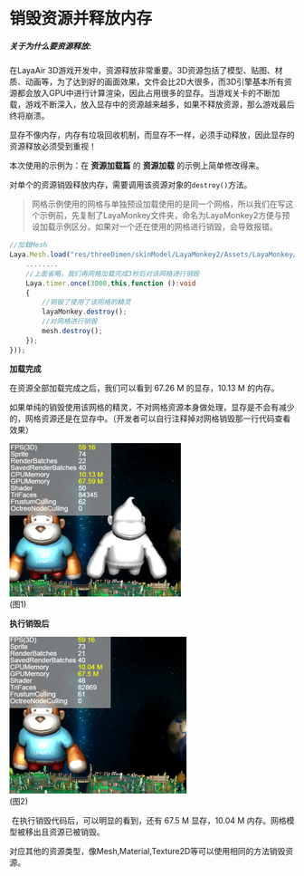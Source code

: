# 销毁资源并释放内存

##### 关于为什么要资源释放:

在LayaAir 3D游戏开发中，资源释放非常重要。3D资源包括了模型、贴图、材质、动画等，为了达到好的画面效果，文件会比2D大很多，而3D引擎基本所有资源都会放入GPU中进行计算渲染，因此占用很多的显存。当游戏关卡的不断加载，游戏不断深入，放入显存中的资源越来越多，如果不释放资源，那么游戏最后终将崩溃。

显存不像内存，内存有垃圾回收机制，而显存不一样，必须手动释放，因此显存的资源释放必须受到重视！

本次使用的示例为：在 **资源加载篇** 的 **资源加载** 的示例上简单修改得来。

对单个的资源销毁释放内存，需要调用该资源对象的`destroy()`方法。

> 网格示例使用的网格与单独预设加载使用的是同一个网格，所以我们在写这个示例前，先复制了LayaMonkey文件夹，命名为LayaMonkey2方便与预设加载示例区分。如果对一个还在使用的网格进行销毁，会导致报错。

```typescript
//加载Mesh
Laya.Mesh.load("res/threeDimen/skinModel/LayaMonkey2/Assets/LayaMonkey/LayaMonkey-LayaMonkey.lm", Laya.Handler.create(this, function(mesh:Laya.Mesh):void {
  	........
    //上面省略，我们再网格加载完成3秒后对该网格进行销毁
    Laya.timer.once(3000,this,function ():void
    {
        //销毁了使用了该网格的精灵
        layaMonkey.destroy();
        //对网格进行销毁
        mesh.destroy();        
    });
}));
```

**加载完成**

在资源全部加载完成之后，我们可以看到 67.26 M 的显存，10.13 M 的内存。

如果单纯的销毁使用该网格的精灵，不对网格资源本身做处理，显存是不会有减少的，网格资源还是在显存中。（开发者可以自行注释掉对网格销毁那一行代码查看效果）

![](img/1.png)<br>(图1)

**执行销毁后**

![](img/2.png)<br>(图2)

​		在执行销毁代码后，可以明显的看到，还有 67.5 M 显存，10.04 M 内存。网格模型被移出且资源已被销毁。

​		对应其他的资源类型，像Mesh,Material,Texture2D等可以使用相同的方法销毁资源。
